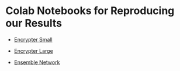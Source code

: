 # Colab Notebooks for Reproducing our Results

- [Encrypter Small]()

- [Encrypter Large]()

- [Ensemble Network]()

